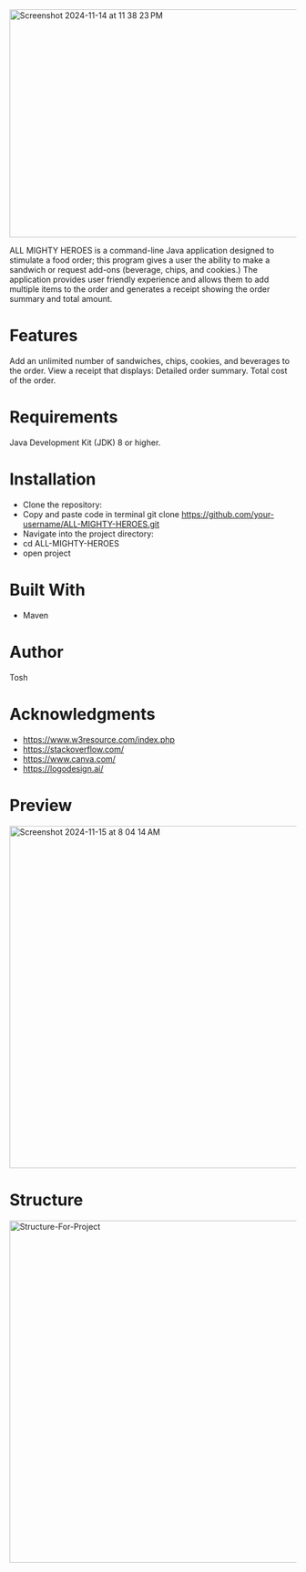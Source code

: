 <img width="800" alt="Screenshot 2024-11-14 at 11 38 23 PM" src="https://github.com/user-attachments/assets/b276e921-26f0-492b-8cd2-cbcc3007907d" height="400">

ALL MIGHTY HEROES is a command-line Java application designed to stimulate a food order;
this program gives a user the ability to make a sandwich or request add-ons (beverage, chips, and cookies.)
The application provides user friendly experience and allows them to add multiple items to the
order and generates a receipt showing the order summary and total amount.

# Features
Add an unlimited number of sandwiches, chips, cookies, and beverages to the order.
View a receipt that displays:
Detailed order summary.
Total cost of the order.

# Requirements
Java Development Kit (JDK) 8 or higher.


# Installation
- Clone the repository:
- Copy and paste code in terminal
  git clone https://github.com/your-username/ALL-MIGHTY-HEROES.git
- Navigate into the project directory:
- cd ALL-MIGHTY-HEROES
- open project

# Built With
- Maven

# Author
Tosh

# Acknowledgments
- https://www.w3resource.com/index.php
- https://stackoverflow.com/
- https://www.canva.com/
- https://logodesign.ai/

# Preview
<img width="600" alt="Screenshot 2024-11-15 at 8 04 14 AM" src="https://github.com/user-attachments/assets/03324abd-f075-481c-8b8e-2d6aa9839e28" height="600">

# Structure
<img width="825" alt="Structure-For-Project" src="https://github.com/user-attachments/assets/0ed51c14-0b59-4953-ba3d-fbffe3871a19" height="600">
